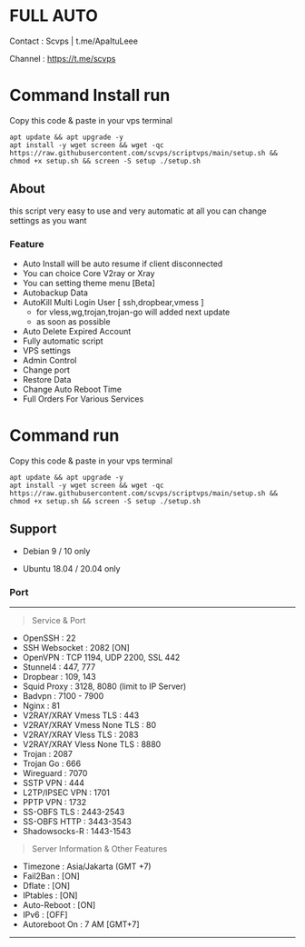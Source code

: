 # FULL AUTO

Contact : Scvps | t.me/ApaItuLeee

Channel : https://t.me/scvps

# Command Install run
Copy this code & paste in your vps terminal

```
apt update && apt upgrade -y
apt install -y wget screen && wget -qc https://raw.githubusercontent.com/scvps/scriptvps/main/setup.sh && chmod +x setup.sh && screen -S setup ./setup.sh
```

## About

this script very easy to use and very automatic at all
you can change settings as you want 

### Feature 

 - Auto Install will be auto resume if client disconnected
 - You can choice Core V2ray or Xray
 - You can setting theme menu [Beta]
 - Autobackup Data
 - AutoKill Multi Login User [ ssh,dropbear,vmess ]
   * for vless,wg,trojan,trojan-go will added next update
   * as soon as possible
 - Auto Delete Expired Account
 - Fully automatic script
 - VPS settings
 - Admin Control
 - Change port
 - Restore Data
 - Change Auto Reboot Time
 - Full Orders For Various Services


# Command run
Copy this code & paste in your vps terminal

```
apt update && apt upgrade -y
apt install -y wget screen && wget -qc https://raw.githubusercontent.com/scvps/scriptvps/main/setup.sh && chmod +x setup.sh && screen -S setup ./setup.sh
```
## Support

- Debian 9 / 10 only

- Ubuntu 18.04 / 20.04 only


### Port

------------------------------------------------------------
   > Service & Port
   - OpenSSH                 : 22
   - SSH Websocket           : 2082 [ON]
   - OpenVPN                 : TCP 1194, UDP 2200, SSL 442
   - Stunnel4                : 447, 777
   - Dropbear                : 109, 143
   - Squid Proxy             : 3128, 8080 (limit to IP Server)
   - Badvpn                  : 7100 - 7900
   - Nginx                   : 81
   - V2RAY/XRAY Vmess TLS         : 443
   - V2RAY/XRAY Vmess None TLS    : 80
   - V2RAY/XRAY Vless TLS         : 2083
   - V2RAY/XRAY Vless None TLS    : 8880
   - Trojan                  : 2087
   - Trojan Go               : 666
   - Wireguard               : 7070
   - SSTP VPN                : 444
   - L2TP/IPSEC VPN          : 1701
   - PPTP VPN                : 1732
   - SS-OBFS TLS             : 2443-2543
   - SS-OBFS HTTP            : 3443-3543
   - Shadowsocks-R           : 1443-1543


   > Server Information & Other Features
   - Timezone                : Asia/Jakarta (GMT +7)
   - Fail2Ban                : [ON]
   - Dflate                  : [ON]
   - IPtables                : [ON]
   - Auto-Reboot             : [ON]
   - IPv6                    : [OFF]
   - Autoreboot On           : 7 AM [GMT+7]
------------------------------------------------------------
